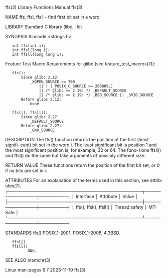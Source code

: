 ffs(3)                     Library Functions Manual                     ffs(3)

NAME
       ffs, ffsl, ffsll - find first bit set in a word

LIBRARY
       Standard C library (libc, -lc)

SYNOPSIS
       #include <strings.h>

       int ffs(int i);
       int ffsl(long i);
       int ffsll(long long i);

   Feature Test Macro Requirements for glibc (see feature_test_macros(7)):

       ffs():
           Since glibc 2.12:
               _XOPEN_SOURCE >= 700
                   || ! (_POSIX_C_SOURCE >= 200809L)
                   || /* glibc >= 2.19: */ _DEFAULT_SOURCE
                   || /* glibc <= 2.19: */ _BSD_SOURCE || _SVID_SOURCE
           Before glibc 2.12:
               none

       ffsl(), ffsll():
           Since glibc 2.27:
               _DEFAULT_SOURCE
           Before glibc 2.27:
               _GNU_SOURCE

DESCRIPTION
       The  ffs()  function  returns the position of the first (least signifi‐
       cant) bit set in the word i.  The least significant bit is  position  1
       and the most significant position is, for example, 32 or 64.  The func‐
       tions  ffsll()  and  ffsl()  do the same but take arguments of possibly
       different size.

RETURN VALUE
       These functions return the position of the first bit set, or  0  if  no
       bits are set in i.

ATTRIBUTES
       For  an  explanation  of  the  terms  used in this section, see attrib‐
       utes(7).
       ┌───────────────────────────────────────────┬───────────────┬─────────┐
       │ Interface                                 │ Attribute     │ Value   │
       ├───────────────────────────────────────────┼───────────────┼─────────┤
       │ ffs(), ffsl(), ffsll()                    │ Thread safety │ MT-Safe │
       └───────────────────────────────────────────┴───────────────┴─────────┘

STANDARDS
       ffs()  POSIX.1-2001, POSIX.1-2008, 4.3BSD.

       ffsl()
       ffsll()
              GNU.

SEE ALSO
       memchr(3)

Linux man-pages 6.7               2023-11-19                            ffs(3)
